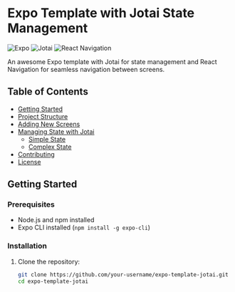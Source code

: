 # Expo Template with Jotai State Management

![Expo](https://img.shields.io/badge/expo-^51.0.8-blue)
![Jotai](https://img.shields.io/badge/jotai-^2.9.0-green)
![React Navigation](https://img.shields.io/badge/react--navigation-^6.1.17-yellow)

An awesome Expo template with Jotai for state management and React Navigation for seamless navigation between screens.

## Table of Contents
- [Getting Started](#getting-started)
- [Project Structure](#project-structure)
- [Adding New Screens](#adding-new-screens)
- [Managing State with Jotai](#managing-state-with-jotai)
  - [Simple State](#simple-state)
  - [Complex State](#complex-state)
- [Contributing](#contributing)
- [License](#license)

## Getting Started

### Prerequisites
- Node.js and npm installed
- Expo CLI installed (`npm install -g expo-cli`)

### Installation
1. Clone the repository:
   ```bash
   git clone https://github.com/your-username/expo-template-jotai.git
   cd expo-template-jotai
